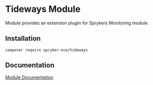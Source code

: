 # Tideways Module

Module provides an extension plugin for Sprykers Monitoring module.

## Installation

```
composer require spryker-eco/tideways
```

## Documentation

[Module Documentation](https://academy.spryker.com/)

